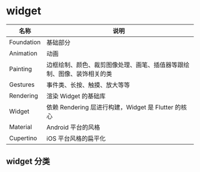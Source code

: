 # widget

| 名称 | 说明 |
| --- | --- |
| Foundation | 基础部分 |
| Animation | 动画 |
| Painting | 边框绘制、颜色、裁剪图像处理、画笔、插值器等跟绘制、图像、装饰相关的类 |
| Gestures | 事件类、长按、触摸、放大等等 |
| Rendering | 渲染 Widget 的基础库 |
| Widget | 依赖 Rendering 层进行构建，Widget 是 Flutter 的核心 |
| Material | Android 平台的风格 |
| Cupertino | iOS 平台风格的扁平化 |

## **widget 分类**

<!-- ![widget Image](~@images/flutter/widget.png) -->
